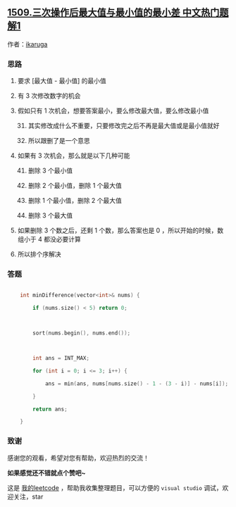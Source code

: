 ## [1509.三次操作后最大值与最小值的最小差 中文热门题解1](https://leetcode.cn/problems/minimum-difference-between-largest-and-smallest-value-in-three-moves/solutions/100000/minimum-difference-by-ikaruga)

作者：[ikaruga](https://leetcode.cn/u/ikaruga)
### 思路
1. 要求 [最大值 - 最小值] 的最小值
2. 有 3 次修改数字的机会
3. 假如只有 1 次机会，想要答案最小，要么修改最大值，要么修改最小值
   31. 其实修改成什么不重要，只要修改完之后不再是最大值或是最小值就好
   32. 所以跟删了是一个意思
4. 如果有 3 次机会，那么就是以下几种可能
   41. 删除 3 个最小值
   42. 删除 2 个最小值，删除 1 个最大值
   43. 删除 1 个最小值，删除 2 个最大值
   44. 删除 3 个最大值
5. 如果删除 3 个数之后，还剩 1 个数，那么答案也是 0 ，所以开始的时候，数组小于 4 都没必要计算
6. 所以排个序解决

### 答题
```c++ []
    int minDifference(vector<int>& nums) {
        if (nums.size() < 5) return 0;

        sort(nums.begin(), nums.end());

        int ans = INT_MAX;
        for (int i = 0; i <= 3; i++) {
            ans = min(ans, nums[nums.size() - 1 - (3 - i)] - nums[i]);
        }
        return ans;
    }
```


### 致谢

感谢您的观看，希望对您有帮助，欢迎热烈的交流！  

**如果感觉还不错就点个赞吧~**

这是 [我的leetcode](https://github.com/AhJo53589/leetcode-cn) ，帮助我收集整理题目，可以方便的 `visual studio` 调试，欢迎关注，star

